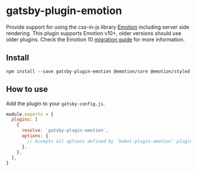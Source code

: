 # gatsby-plugin-emotion

Provide support for using the css-in-js library
[Emotion](https://github.com/emotion-js/emotion) including server side
rendering. This plugin supports Emotion v10+, older versions should use
older plugins. Check the Emotion 10 [migration
guide](https://emotion.sh/docs/migrating-to-emotion-10#incremental-migration)
for more information.

## Install

```
npm install --save gatsby-plugin-emotion @emotion/core @emotion/styled
```

## How to use

Add the plugin to your `gatsby-config.js`.

```js
module.exports = {
  plugins: [
    {
      resolve: `gatsby-plugin-emotion`,
      options: {
        // Accepts all options defined by `babel-plugin-emotion` plugin.
      },
    },
  ],
}
```
